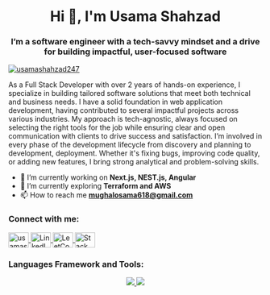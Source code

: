 <h1 align="center">Hi 👋, I'm Usama Shahzad</h1>
<h3 align="center">I’m a software engineer with a tech-savvy mindset and a drive for building impactful, user-focused software</h3>

<p align="left"> <a href="https://twitter.com/usamashahzad247" target="blank"><img src="https://img.shields.io/twitter/follow/usamashahzad247?logo=twitter&style=for-the-badge" alt="usamashahzad247" /></a> </p>

As a Full Stack Developer with over 2 years of hands-on experience, I specialize in building tailored software solutions that meet both technical and business needs. I have a solid foundation in web application development, having contributed to several impactful projects across various industries. My approach is tech-agnostic, always focused on selecting the right tools for the job while ensuring clear and open communication with clients to drive success and satisfaction. I’m involved in every phase of the development lifecycle from discovery and planning to development, deployment. Whether it's fixing bugs, improving code quality, or adding new features, I bring strong analytical and problem-solving skills.

- 🌱 I’m currently working on **Next.js, NEST.js, Angular**
-  🌱 I’m currently exploring **Terraform and AWS**
- 📫 How to reach me **mughalosama618@gmail.com**

<h3 align="left">Connect with me:</h3>
<p align="left">
  <a href="https://twitter.com/usamashahzad247" target="blank">
    <img align="center" src="https://raw.githubusercontent.com/rahuldkjain/github-profile-readme-generator/master/src/images/icons/Social/twitter.svg" alt="usamashahzad247" height="30" width="40" />
  </a>
  <a href="https://www.linkedin.com/in/usamashahzad247/" target="blank">
    <img align="center" src="https://raw.githubusercontent.com/rahuldkjain/github-profile-readme-generator/master/src/images/icons/Social/linked-in-alt.svg" alt="LinkedIn" height="30" width="40" />
  </a>
  <a href="https://leetcode.com/usamashahzad" target="blank">
    <img align="center" src="https://raw.githubusercontent.com/rahuldkjain/github-profile-readme-generator/master/src/images/icons/Social/leet-code.svg" alt="LeetCode" height="30" width="40" />
  </a>
  <a href="https://stackoverflow.com/users/23367346/osama-mughal" target="blank">
    <img align="center" src="https://raw.githubusercontent.com/rahuldkjain/github-profile-readme-generator/master/src/images/icons/Social/stack-overflow.svg" alt="Stack Overflow" height="30" width="40" />
  </a>
</p>


<h3 align="left">Languages Framework and Tools:</h3>
<p align="center">
<a href="https://skillicons.dev">
  <img src="https://skillicons.dev/icons?i=git,ruby,docker,react,ts,js,vscode,tailwind,stackoverflow,sqlite,redis,nextjs,nestjs,angular" />
</a>

<a href="https://skillicons.dev">
  <img src="https://skillicons.dev/icons?i=aws,terraform,rails,postgres,nodejs,vercel,mysql,mongodb,css,bootstrap" />
</a>
</p>
